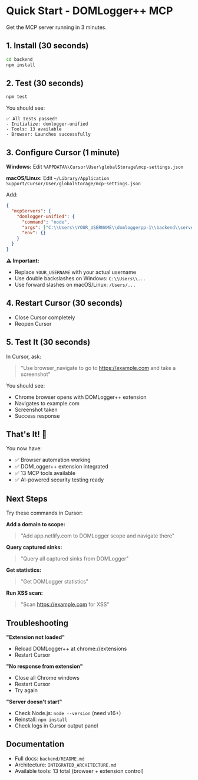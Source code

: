 # Quick Start - DOMLogger++ MCP

Get the MCP server running in 3 minutes.

## 1. Install (30 seconds)

```bash
cd backend
npm install
```

## 2. Test (30 seconds)

```bash
npm test
```

You should see:
```
✅ All tests passed!
- Initialize: domlogger-unified
- Tools: 13 available
- Browser: Launches successfully
```

## 3. Configure Cursor (1 minute)

**Windows:** Edit `%APPDATA%\Cursor\User\globalStorage\mcp-settings.json`

**macOS/Linux:** Edit `~/Library/Application Support/Cursor/User/globalStorage/mcp-settings.json`

Add:
```json
{
  "mcpServers": {
    "domlogger-unified": {
      "command": "node",
      "args": ["C:\\Users\\YOUR_USERNAME\\domloggerpp-1\\backend\\server.js"],
      "env": {}
    }
  }
}
```

**⚠️ Important:** 
- Replace `YOUR_USERNAME` with your actual username
- Use double backslashes on Windows: `C:\\Users\\...`
- Use forward slashes on macOS/Linux: `/Users/...`

## 4. Restart Cursor (30 seconds)

- Close Cursor completely
- Reopen Cursor

## 5. Test It (30 seconds)

In Cursor, ask:

> "Use browser_navigate to go to https://example.com and take a screenshot"

You should see:
- Chrome browser opens with DOMLogger++ extension
- Navigates to example.com
- Screenshot taken
- Success response

## That's It! 🎉

You now have:
- ✅ Browser automation working
- ✅ DOMLogger++ extension integrated
- ✅ 13 MCP tools available
- ✅ AI-powered security testing ready

## Next Steps

Try these commands in Cursor:

**Add a domain to scope:**
> "Add app.netlify.com to DOMLogger scope and navigate there"

**Query captured sinks:**
> "Query all captured sinks from DOMLogger"

**Get statistics:**
> "Get DOMLogger statistics"

**Run XSS scan:**
> "Scan https://example.com for XSS"

## Troubleshooting

**"Extension not loaded"**
- Reload DOMLogger++ at chrome://extensions
- Restart Cursor

**"No response from extension"**  
- Close all Chrome windows
- Restart Cursor
- Try again

**"Server doesn't start"**
- Check Node.js: `node --version` (need v16+)
- Reinstall: `npm install`
- Check logs in Cursor output panel

## Documentation

- Full docs: `backend/README.md`
- Architecture: `INTEGRATED_ARCHITECTURE.md`
- Available tools: 13 total (browser + extension control)













